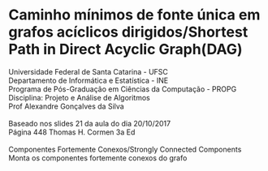 # Caminho mínimos de fonte única em grafos acíclicos dirigidos/Shortest Path in Direct Acyclic Graph(DAG)
Universidade Federal de Santa Catarina - UFSC<br>
Departamento de Informática e Estatística - INE<br>
Programa de Pós-Graduação em Ciências da Computação - PROPG<br>
Disciplina: Projeto e Análise de Algoritmos<br>
Prof Alexandre Gonçalves da Silva<br>
<br>
Baseado nos slides 21 da aula do dia 20/10/2017 <br> 
Página 448 Thomas H. Cormen 3a Ed <br>
<br>
Componentes Fortemente Conexos/Strongly Connected Components<br>
Monta os componentes fortemente conexos do grafo<br>

